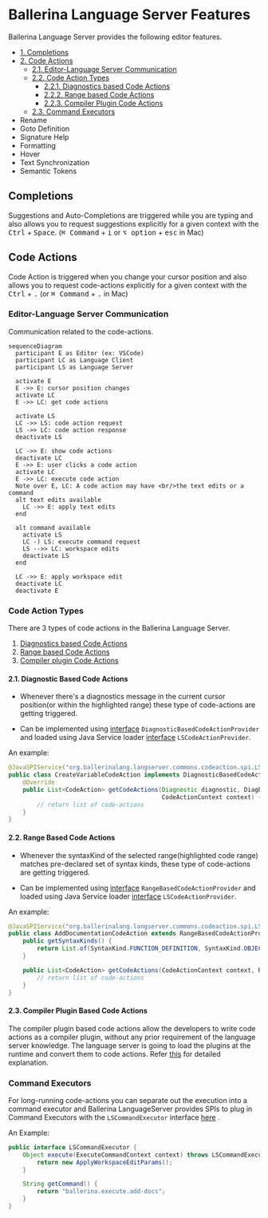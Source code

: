 # Ballerina Language Server Features

Ballerina Language Server provides the following editor features.

* [1. Completions](#completions)
* [2. Code Actions](#code-actions)
    * [2.1. Editor-Language Server Communication](#editor-language-server-communication)
    * [2.2. Code Action Types](#code-action-types)
      * [2.2.1. Diagnostics based Code Actions](#21-diagnostic-based-code-actions) 
      * [2.2.2. Range based Code Actions](#22-range-based-code-actions) 
      * [2.2.3. Compiler Plugin Code Actions](#23-compiler-plugin-based-code-actions) 
    * [2.3. Command Executors](#command-executors)
* Rename
* Goto Definition
* Signature Help
* Formatting
* Hover
* Text Synchronization
* Semantic Tokens

## Completions

Suggestions and Auto-Completions are triggered while you are typing and also allows you to request suggestions
explicitly for a given context with the <kbd>Ctrl</kbd> + <kbd>Space</kbd>. (<kbd>&#8984; Command</kbd> + <kbd>i</kbd> or <kbd>&#8997; option</kbd> + <kbd>esc</kbd> in Mac)

## Code Actions

Code Action is triggered when you change your cursor position and also allows you to request code-actions explicitly for
a given context with the <kbd>Ctrl</kbd> + <kbd>.</kbd> (or <kbd>&#8984; Command</kbd> + <kbd>.</kbd> in Mac)

### Editor-Language Server Communication

Communication related to the code-actions.

```mermaid
sequenceDiagram
  participant E as Editor (ex: VSCode)
  participant LC as Language Client
  participant LS as Language Server

  activate E
  E ->> E: cursor position changes
  activate LC
  E ->> LC: get code actions
  
  activate LS
  LC ->> LS: code action request
  LS ->> LC: code action response
  deactivate LS
  
  LC ->> E: show code actions
  deactivate LC
  E ->> E: user clicks a code action
  activate LC
  E ->> LC: execute code action
  Note over E, LC: A code action may have <br/>the text edits or a command
  alt text edits available
    LC ->> E: apply text edits 
  end
    
  alt command available
    activate LS
    LC -) LS: execute command request
    LS -->> LC: workspace edits  
    deactivate LS
  end
  
  LC ->> E: apply workspace edit
  deactivate LC
  deactivate E
```

### Code Action Types

There are 3 types of code actions in the Ballerina Language Server.

1. [Diagnostics based Code Actions](#21-diagnostic-based-code-actions)
2. [Range based Code Actions](#22-range-based-code-actions)
3. [Compiler plugin Code Actions](#23-compiler-plugin-based-code-actions)

#### 2.1. Diagnostic Based Code Actions

* Whenever there's a diagnostics message in the current cursor position(or within the highlighted range) these type of code-actions are getting
  triggered.

* Can be implemented using [interface](https://github.com/ballerina-platform/ballerina-lang/blob/master/language-server/modules/langserver-commons/src/main/java/org/ballerinalang/langserver/commons/codeaction/spi/DiagnosticBasedCodeActionProvider.java) `DiagnosticBasedCodeActionProvider`
  and loaded using Java Service loader [interface]((https://github.com/ballerina-platform/ballerina-lang/blob/master/language-server/modules/langserver-commons/src/main/java/org/ballerinalang/langserver/commons/codeaction/spi/LSCodeActionProvider.java)) `LSCodeActionProvider`.

An example:

```java
@JavaSPIService("org.ballerinalang.langserver.commons.codeaction.spi.LSCodeActionProvider")
public class CreateVariableCodeAction implements DiagnosticBasedCodeActionProvider {
    @Override
    public List<CodeAction> getCodeActions(Diagnostic diagnostic, DiagBasedPositionDetails positionDetails,
                                           CodeActionContext context) {
        // return list of code-actions
    }
}
```

#### 2.2. Range Based Code Actions
* Whenever the syntaxKind of the selected range(highlighted code range) matches pre-declared set of syntax kinds, these type of code-actions are getting triggered.

* Can be implemented using [interface](https://github.com/ballerina-platform/ballerina-lang/blob/master/language-server/modules/langserver-commons/src/main/java/org/ballerinalang/langserver/commons/codeaction/spi/RangeBasedCodeActionProvider.java) `RangeBasedCodeActionProvider`
  and loaded using Java Service loader [interface]((https://github.com/ballerina-platform/ballerina-lang/blob/master/language-server/modules/langserver-commons/src/main/java/org/ballerinalang/langserver/commons/codeaction/spi/LSCodeActionProvider.java)) `LSCodeActionProvider`.

An example:

```java
@JavaSPIService("org.ballerinalang.langserver.commons.codeaction.spi.LSCodeActionProvider")
public class AddDocumentationCodeAction extends RangeBasedCodeActionProvider {
    public getSyntaxKinds() {
        return List.of(SyntaxKind.FUNCTION_DEFINITION, SyntaxKind.OBJECT_TYPE_DESC);
    }

    public List<CodeAction> getCodeActions(CodeActionContext context, RangeBasedPositionDetails posDetails) {
        // return list of code-actions
    }
}
```

#### 2.3. Compiler Plugin Based Code Actions

The compiler plugin based code actions allow the developers to write code actions as a compiler plugin, without any
prior requirement of the language server knowledge. The language server is going to load the plugins at the runtime and
convert them to code actions. Refer [this](CompilerPluginCodeActions.md) for detailed explanation.

### Command Executors

For long-running code-actions you can separate out the execution into a command executor and Ballerina LanguageServer
provides SPIs to plug in Command Executors with the `LSCommandExecutor`
interface [here](https://github.com/ballerina-platform/ballerina-lang/blob/master/language-server/modules/langserver-commons/src/main/java/org/ballerinalang/langserver/commons/command/spi/LSCommandExecutor.java)
.

An Example:

```java
public interface LSCommandExecutor {
    Object execute(ExecuteCommandContext context) throws LSCommandExecutorException {
        return new ApplyWorkspaceEditParams();
    }

    String getCommand() {
        return "ballerina.execute.add-docs";
    }
}
```
